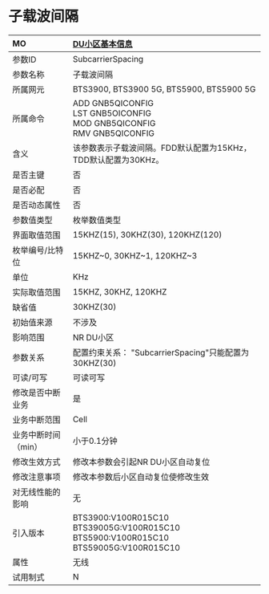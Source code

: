 # 子载波间隔<table><thread><tr><th align = "left">MO</th><th align = "left"><a href = "index.html#子载波间隔-8">DU小区基本信息</a></td></tr></thread><tbody><tr><td>参数ID</td><td>SubcarrierSpacing</td></tr><tr><td>参数名称</td><td>子载波间隔</td></tr><tr><td>所属网元</td><td>BTS3900, BTS3900 5G, BTS5900, BTS5900 5G</td></tr><tr><td>所属命令</td><td>ADD GNB5QICONFIG<br>LST GNB5OICONFIG<br>MOD GNB5QICONFIG<br>RMV GNB5QICONFIG</td></tr><tr><td>含义</td><td>该参数表示子载波间隔。FDD默认配置为15KHz，TDD默认配置为30KHz。</td></tr><tr><td>是否主键</td><td>否</td></tr><tr><td>是否必配</td><td>否</td></tr><tr><td>是否动态属性</td><td>否</td></tr><tr><td>参数值类型</td><td>枚举数值类型</td></tr><tr><td>界面取值范围</td><td>15KHZ(15), 30KHZ(30), 120KHZ(120)</td></tr><tr><td>枚举编号/比特位</td><td>15KHZ~0, 30KHZ~1, 120KHZ~3</td></tr><tr><td>单位</td><td>KHz</td></tr><tr><td>实际取值范围</td><td>15KHZ, 30KHZ, 120KHZ</td></tr><tr><td>缺省值</td><td>30KHZ(30)</td></tr><tr><td>初始值来源</td><td>不涉及</td></tr><tr><td>影响范围</td><td>NR DU小区</td></tr><tr><td>参数关系</td><td>配置约束关系：
"SubcarrierSpacing"只能配置为30KHZ(30)</td></tr><tr><td>可读/可写</td><td>可读可写</td></tr><tr><td>修改是否中断业务</td><td>是</td></tr><tr><td>业务中断范围</td><td>Cell</td></tr><tr><td>业务中断时间（min）</td><td>小于0.1分钟</td></tr><tr><td>修改生效方式</td><td>修改本参数会引起NR DU小区自动复位</td></tr><tr><td>修改注意事项</td><td>修改本参数后小区自动复位使修改生效</td></tr><tr><td>对无线性能的影响</td><td>无</td></tr><tr><td>引入版本</td><td>BTS3900:V100R015C10<br>BTS39005G:V100R015C10<br>BTS5900:V100R015C10<br>BTS59005G:V100R015C10</td></tr><tr><td>属性</td><td>无线</td></tr><tr><td>试用制式</td><td>N</td></tr></tbody></table>
